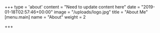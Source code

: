 +++
type = 'about'
content = "Need to update content here"
date = "2019-01-18T02:57:46+00:00"
image = "/uploads/logo.jpg"
title = "About Me"
[menu.main]
name = "About"
weight = 2

+++
